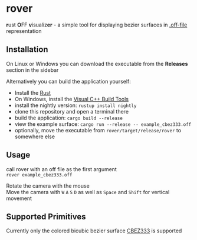 # rover
**r**ust **O**FF **v**isualiz**er** - a simple tool for displaying bezier surfaces in [.off-file](
http://www.geomview.org/docs/html/OFF.html) representation

## Installation
On Linux or Windows you can download the executable from the **Releases** section in the sidebar

Alternatively you can build the application yourself:  
- Install the [Rust](https://www.rust-lang.org/)
- On Windows, install the [Visual C++ Build Tools](https://visualstudio.microsoft.com/visual-cpp-build-tools/)
- install the nightly version: `rustup install nightly`
- clone this repository and open a terminal there
- build the application: `cargo build --release`
- view the example surface: `cargo run --release -- example_cbez333.off`
- optionally, move the executable from `rover/target/release/rover` to somewhere else

## Usage
call rover with an off file as the first argument  
`rover example_cbez333.off`

Rotate the camera with the mouse  
Move the camera with `W` `A` `S` `D` as well as `Space` and `Shift` for vertical movement  

## Supported Primitives
Currently only the colored bicubic bezier surface [CBEZ333](http://www.geomview.org/docs/html/BBP-and-BEZ.html#BBP-and-BEZ) is supported
